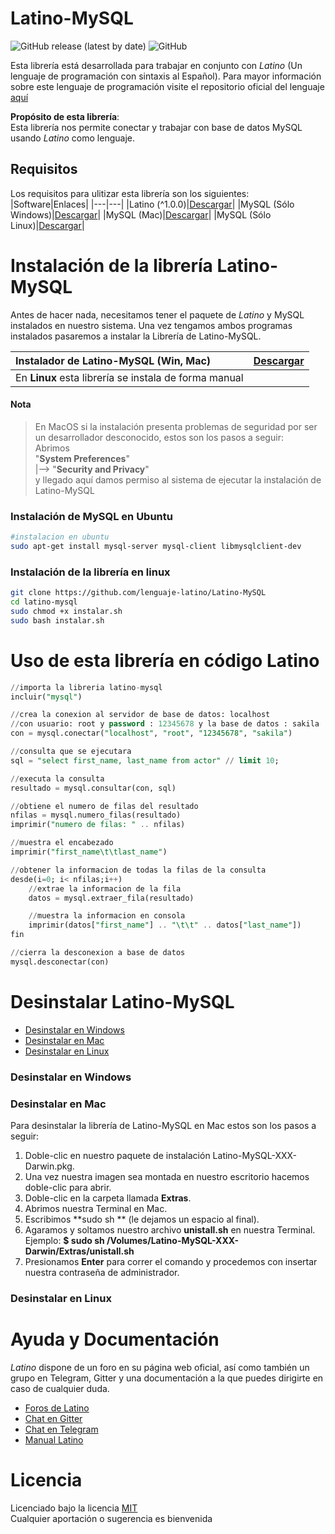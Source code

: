 # Latino-MySQL
![GitHub release (latest by date)](https://img.shields.io/github/v/release/MelvinG24/Latino-MySQL)
![GitHub](https://img.shields.io/github/license/MelvinG24/Latino-MySQL)

Esta librería está desarrollada para trabajar en conjunto con *Latino* (Un lenguaje de programación con sintaxis al Español). Para mayor información sobre este lenguaje de programación visite el repositorio oficial del lenguaje [aquí](https://github.com/lenguaje-latino/Latino/)

**Propósito de esta librería**:<br/>
Esta librería nos permite conectar y trabajar con base de datos MySQL usando *Latino* como lenguaje.

## Requisitos
Los requisitos para ulitizar esta librería son los siguientes: 
|Software|Enlaces|
|---|---|
|Latino (^1.0.0)|[Descargar](https://github.com/lenguaje-latino/Latino/releases)|
|MySQL (Sólo Windows)|[Descargar](https://dev.mysql.com/downloads/windows/installer/)|
|MySQL (Mac)|[Descargar](https://dev.mysql.com/downloads/mysql/)|
|MySQL (Sólo Linux)|[Descargar](https://dev.mysql.com/doc/refman/8.0/en/linux-installation.html)|

# Instalación de la librería Latino-MySQL
Antes de hacer nada, necesitamos tener el paquete de *Latino* y MySQL instalados en nuestro sistema. Una vez tengamos ambos programas instalados pasaremos a instalar la Librería de Latino-MySQL.

|Instalador de Latino-MySQL (Win, Mac)|[Descargar](https://github.com/MelvinG24/Latino-MySQL/releases)|
|:---|---|
|En **Linux** esta librería se instala de forma manual||

#### Nota
> En MacOS si la instalación presenta problemas de seguridad por ser un desarrollador desconocido, estos son los pasos a seguir:<br/>
> Abrimos<br/>
> "**System Preferences**"<br/>
> |--> "**Security and Privacy**"</br>
> y llegado aquí damos permiso al sistema de ejecutar la instalación de Latino-MySQL

### Instalación de MySQL en Ubuntu
```bash
#instalacion en ubuntu
sudo apt-get install mysql-server mysql-client libmysqlclient-dev
```
### Instalación de la librería en linux
```bash
git clone https://github.com/lenguaje-latino/Latino-MySQL
cd latino-mysql
sudo chmod +x instalar.sh
sudo bash instalar.sh
```

# Uso de esta librería en código Latino
```sql
//importa la libreria latino-mysql
incluir("mysql")

//crea la conexion al servidor de base de datos: localhost
//con usuario: root y password : 12345678 y la base de datos : sakila
con = mysql.conectar("localhost", "root", "12345678", "sakila")

//consulta que se ejecutara
sql = "select first_name, last_name from actor"	// limit 10;

//executa la consulta
resultado = mysql.consultar(con, sql)

//obtiene el numero de filas del resultado
nfilas = mysql.numero_filas(resultado)
imprimir("numero de filas: " .. nfilas)

//muestra el encabezado
imprimir("first_name\t\tlast_name")

//obtener la informacion de todas la filas de la consulta
desde(i=0; i< nfilas;i++)
	//extrae la informacion de la fila
	datos = mysql.extraer_fila(resultado)

	//muestra la informacion en consola
	imprimir(datos["first_name"] .. "\t\t" .. datos["last_name"])
fin

//cierra la desconexion a base de datos
mysql.desconectar(con)
```
# Desinstalar Latino-MySQL
* [Desinstalar en Windows](#desWin)
* [Desinstalar en Mac](#desMac)
* [Desinstalar en Linux](#desLx)

<a name="desWin"></a>
### Desinstalar en Windows

<a name="desMac"></a>
### Desinstalar en Mac
Para desinstalar la librería de Latino-MySQL en Mac estos son los pasos a seguir:
1. Doble-clic en nuestro paquete de instalación Latino-MySQL-XXX-Darwin.pkg.
2. Una vez nuestra imagen sea montada en nuestro escritorio hacemos doble-clic para abrir.
3. Doble-clic en la carpeta llamada **Extras**.
4. Abrimos nuestra Terminal en Mac.
5. Escribimos **sudo sh ** (le dejamos un espacio al final).
6. Agaramos y soltamos nuestro archivo **unistall.sh** en nuestra Terminal.
    Ejemplo:
	    **$ sudo sh /Volumes/Latino-MySQL-XXX-Darwin/Extras/unistall.sh**
7. Presionamos **Enter** para correr el comando y procedemos con insertar nuestra contraseña de administrador.

<a name="desLx"></a>
### Desinstalar en Linux

# Ayuda y Documentación
*Latino* dispone de un foro en su página web oficial, así como también un grupo en Telegram, Gitter y una documentación a la que puedes dirigirte en caso de cualquier duda.
- [Foros de Latino](http://lenguaje-latino.org/foro/)
- [Chat en Gitter](https://gitter.im/primitivorm/latino?utm_source=badge&utm_medium=badge&utm_campaign=pr-badge&utm_content=badge)
- [Chat en Telegram](https://t.me/joinchat/AAAAAD6l6_qIgQAAgu9DVQ)
- [Manual Latino](https://manuallatino.blogspot.com)

# Licencia
Licenciado bajo la licencia [MIT](https://github.com/MelvinG24/Latino-MySQL/blob/master/LICENSE)<br/>
Cualquier aportación o sugerencia es bienvenida
